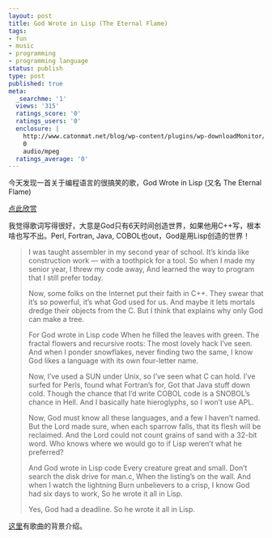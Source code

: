 ```yaml
---
layout: post
title: God Wrote in Lisp (The Eternal Flame)
tags:
- fun
- music
- programming
- programming language
status: publish
type: post
published: true
meta:
  _searchme: '1'
  views: '315'
  ratings_score: '0'
  ratings_users: '0'
  enclosure: |
    http://www.catonmat.net/blog/wp-content/plugins/wp-downloadMonitor/user_uploads/the_eternal_flame-god_wrote_in_lisp.mp3
    0
    audio/mpeg
  ratings_average: '0'
---
```

今天发现一首关于编程语言的很搞笑的歌，God Wrote in Lisp (又名 The Eternal Flame)

<a href="http://www.catonmat.net/blog/wp-content/plugins/wp-downloadMonitor/user_uploads/the_eternal_flame-god_wrote_in_lisp.mp3" target="_blank">点此欣赏</a>

我觉得歌词写得很好，大意是God只有6天时间创造世界，如果他用C++写，根本啥也写不出。Perl, Fortran, Java, COBOL也out，God是用Lisp创造的世界！
<blockquote>I was taught assembler in my second year of school.
It’s kinda like construction work — with a toothpick for a tool.
So when I made my senior year, I threw my code away,
And learned the way to program that I still prefer today.

Now, some folks on the Internet put their faith in C++.
They swear that it’s so powerful, it’s what God used for us.
And maybe it lets mortals dredge their objects from the C.
But I think that explains why only God can make a tree.

For God wrote in Lisp code
When he filled the leaves with green.
The fractal flowers and recursive roots:
The most lovely hack I’ve seen.
And when I ponder snowflakes, never finding two the same,
I know God likes a language with its own four-letter name.

Now, I’ve used a SUN under Unix, so I’ve seen what C can hold.
I’ve surfed for Perls, found what Fortran’s for,
Got that Java stuff down cold.
Though the chance that I’d write COBOL code
is a SNOBOL’s chance in Hell.
And I basically hate hieroglyphs, so I won’t use APL.

Now, God must know all these languages, and a few I haven’t named.
But the Lord made sure, when each sparrow falls,
that its flesh will be reclaimed.
And the Lord could not count grains of sand with a 32-bit word.
Who knows where we would go to if Lisp weren’t what he preferred?

And God wrote in Lisp code
Every creature great and small.
Don’t search the disk drive for man.c,
When the listing’s on the wall.
And when I watch the lightning
Burn unbelievers to a crisp,
I know God had six days to work,
So he wrote it all in Lisp.

Yes, God had a deadline.
So he wrote it all in Lisp.</blockquote>
<a href="http://www.catonmat.net/blog/musical-geek-friday-god-wrote-in-lisp-eternal-flame/" target="_blank">这里</a>有歌曲的背景介绍。
